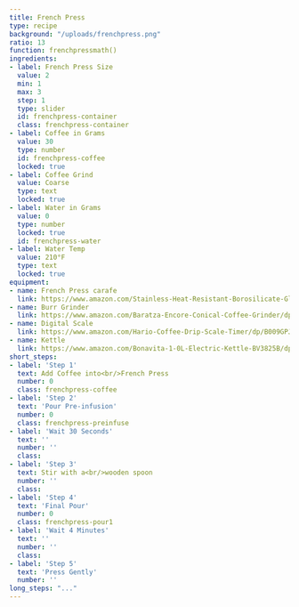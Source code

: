 ```yaml
---
title: French Press
type: recipe
background: "/uploads/frenchpress.png"
ratio: 13
function: frenchpressmath()
ingredients:
- label: French Press Size
  value: 2
  min: 1
  max: 3
  step: 1
  type: slider
  id: frenchpress-container
  class: frenchpress-container
- label: Coffee in Grams
  value: 30
  type: number
  id: frenchpress-coffee
  locked: true
- label: Coffee Grind
  value: Coarse
  type: text
  locked: true
- label: Water in Grams
  value: 0
  type: number
  locked: true
  id: frenchpress-water
- label: Water Temp
  value: 210°F
  type: text
  locked: true
equipment:
- name: French Press carafe
  link: https://www.amazon.com/Stainless-Heat-Resistant-Borosilicate-Glass-2-Package/dp/B00DUHACEE/ref=sr_1_1_sspa?s=home-garden&ie=UTF8&qid=1516333361&sr=1-1-spons&keywords=french+press&psc=1
- name: Burr Grinder
  link: https://www.amazon.com/Baratza-Encore-Conical-Coffee-Grinder/dp/B007F183LK/ref=sr_1_2_sspa?s=home-garden&ie=UTF8&qid=1516333031&sr=1-2-spons&keywords=baratza+burr+grinder&psc=1
- name: Digital Scale
  link: https://www.amazon.com/Hario-Coffee-Drip-Scale-Timer/dp/B009GPJMOU/ref=pd_sim_79_7?_encoding=UTF8&pd_rd_i=B009GPJMOU&pd_rd_r=6EDS0M09SHYCMHZG0VKS&pd_rd_w=ZjxhR&pd_rd_wg=rMMrE&psc=1&refRID=6EDS0M09SHYCMHZG0VKS
- name: Kettle
  link: https://www.amazon.com/Bonavita-1-0L-Electric-Kettle-BV3825B/dp/B005YR0GDA/ref=sr_1_3?s=home-garden&ie=UTF8&qid=1516333092&sr=1-3&keywords=bona+vita+kettle
short_steps:
- label: 'Step 1'
  text: Add Coffee into<br/>French Press
  number: 0
  class: frenchpress-coffee
- label: 'Step 2'
  text: 'Pour Pre-infusion'
  number: 0
  class: frenchpress-preinfuse
- label: 'Wait 30 Seconds'
  text: ''
  number: ''
  class:
- label: 'Step 3'
  text: Stir with a<br/>wooden spoon
  number: ''
  class:
- label: 'Step 4'
  text: 'Final Pour'
  number: 0
  class: frenchpress-pour1
- label: 'Wait 4 Minutes'
  text: ''
  number: ''
  class:
- label: 'Step 5'
  text: 'Press Gently'
  number: ''
long_steps: "..."
---
```

